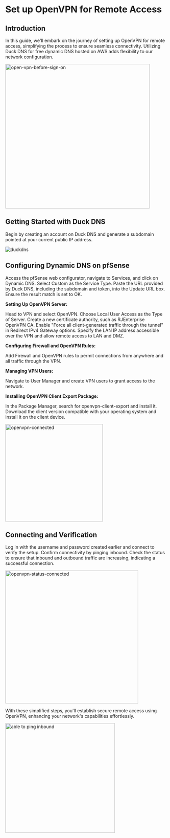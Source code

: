 # Set up OpenVPN for Remote Access

## Introduction

In this guide, we'll embark on the journey of setting up OpenVPN for remote access, simplifying the process to ensure seamless connectivity. Utilizing Duck DNS for free dynamic DNS hosted on AWS adds flexibility to our network configuration.

<img width="452" alt="open-vpn-before-sign-on" src="https://github.com/rasheedjimoh/openvpn/assets/157264080/d73c7e34-d5d8-463e-8431-a049bb9948bf">


## Getting Started with Duck DNS

Begin by creating an account on Duck DNS and generate a subdomain pointed at your current public IP address.

![duckdns](https://github.com/rasheedjimoh/openvpn/assets/157264080/cc83670b-1dd3-4b0c-a696-121ca6ef961f)


## Configuring Dynamic DNS on pfSense

Access the pfSense web configurator, navigate to Services, and click on Dynamic DNS. Select Custom as the Service Type. Paste the URL provided by Duck DNS, including the subdomain and token, into the Update URL box. Ensure the result match is set to OK.

**Setting Up OpenVPN Server:**

Head to VPN and select OpenVPN. Choose Local User Access as the Type of Server. Create a new certificate authority, such as RJEnterprise OpenVPN CA. Enable "Force all client-generated traffic through the tunnel" in Redirect IPv4 Gateway options. Specify the LAN IP address accessible over the VPN and allow remote access to LAN and DMZ.

**Configuring Firewall and OpenVPN Rules:**

Add Firewall and OpenVPN rules to permit connections from anywhere and all traffic through the VPN.

**Managing VPN Users:**

Navigate to User Manager and create VPN users to grant access to the network.

**Installing OpenVPN Client Export Package:**

In the Package Manager, search for openvpn-client-export and install it. Download the client version compatible with your operating system and install it on the client device.

<img width="305" alt="openvpn-connected" src="https://github.com/rasheedjimoh/openvpn/assets/157264080/40368de3-d56d-4624-97ae-94ed3549177e">


## Connecting and Verification

Log in with the username and password created earlier and connect to verify the setup. Confirm connectivity by pinging inbound. Check the status to ensure that inbound and outbound traffic are increasing, indicating a successful connection.

<img width="416" alt="openvpn-status-connected" src="https://github.com/rasheedjimoh/openvpn/assets/157264080/8b7e28fb-f632-4e77-b738-120956bf8d48">


With these simplified steps, you'll establish secure remote access using OpenVPN, enhancing your network's capabilities effortlessly.

<img width="343" alt="able to ping inbound" src="https://github.com/rasheedjimoh/openvpn/assets/157264080/ccaee10f-aab6-4e41-8898-4a1df809dff9">

